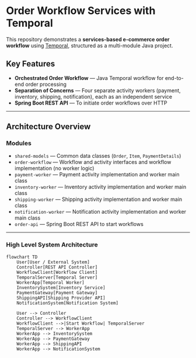 # Order Workflow Services with Temporal

This repository demonstrates a **services-based e-commerce order workflow** using [Temporal](https://temporal.io/), structured as a multi-module Java project.

## Key Features

- **Orchestrated Order Workflow** — Java Temporal workflow for end-to-end order processing
- **Separation of Concerns** — Four separate activity workers (payment, inventory, shipping, notification), each as an independent service
- **Spring Boot REST API** — To initiate order workflows over HTTP

---

## Architecture Overview

### Modules

- `shared-models` — Common data classes (`Order`, `Item`, `PaymentDetails`)
- `order-workflow` — Workflow and activity interfaces and workflow implementation (no worker logic)
- `payment-worker` — Payment activity implementation and worker main class
- `inventory-worker` — Inventory activity implementation and worker main class
- `shipping-worker` — Shipping activity implementation and worker main class
- `notification-worker` — Notification activity implementation and worker main class
- `order-api` — Spring Boot REST API to start workflows

---

### High Level System Architecture

```mermaid
flowchart TD
    User[User / External System]
    Controller[REST API Controller]
    WorkflowClient[Workflow Client]
    TemporalServer[Temporal Server]
    WorkerApp[Temporal Worker]
    InventorySystem[Inventory Service]
    PaymentGateway[Payment Gateway]
    ShippingAPI[Shipping Provider API]
    NotificationSystem[Notification System]

    User --> Controller
    Controller --> WorkflowClient
    WorkflowClient -->|Start Workflow| TemporalServer
    TemporalServer --> WorkerApp
    WorkerApp --> InventorySystem
    WorkerApp --> PaymentGateway
    WorkerApp --> ShippingAPI
    WorkerApp --> NotificationSystem
```
